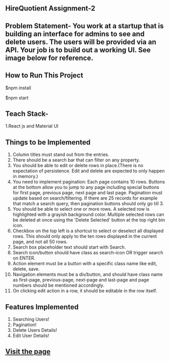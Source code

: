 ## HireQuotient Assignment-2

## Problem Statement- You work at a startup that is building an interface for admins to see and delete users. The users will be provided via an API. Your job is to build out a working UI. See image below for reference.


## How to Run This Project 


$npm install

$npm start

## Teach Stack-

1.React js and Material UI

## Things to be Implemented

1. Column titles must stand out from the entries.
2. There should be a search bar that can filter on any property.
3. You should be able to edit or delete rows in place.(There is no expectation of persistence. Edit and delete are expected to only happen in memory.)
4. You need to implement pagination: Each page contains 10 rows. Buttons at the bottom allow you to jump to any page including special buttons for first page, previous page, next page and last page. Pagination must update based on search/filtering. If there are 25 records for example that match a search query, then pagination buttons should only go till 3.
5. You should be able to select one or more rows. A selected row is highlighted with a grayish background color. Multiple selected rows can be deleted at once using the 'Delete Selected' button at the top right bin icon.
6. Checkbox on the top left is a shortcut to select or deselect all displayed rows. This should only apply to the ten rows displayed in the current page, and not all 50 rows.
7. Search box placeholder text should start with Search.
8. Search icon/button should have class as search-icon OR trigger search on ENTER.
9. Action element must be a button with a specific class name like edit, delete, save.
10. Navigation elements must be a div/button, and should have class name as first-page, previous-page, next-page and last-page and page numbers should be mentioned accordingly.
11. On clicking edit action in a row, it should be editable in the row itself.


## Features Implemented
1. Searching Users!
2. Pagination!
3. Delete Users Details!
4. Edit User Details!

## <a href="https://ritesh512.github.io/HireQuotientAss2/">Visit the page </a>
